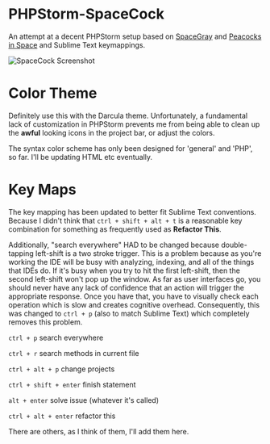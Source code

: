 PHPStorm-SpaceCock
==================

An attempt at a decent PHPStorm setup based on [SpaceGray](http://kkga.github.io/spacegray/) and [Peacocks in Space](https://github.com/daylerees/colour-schemes/blob/master/PeacocksInSpace.tmTheme) and Sublime Text keymappings.

![SpaceCock Screenshot](https://raw2.github.com/ShawnMcCool/PHPStorm-SpaceCock/master/screenshot.png)

# Color Theme

Definitely use this with the Darcula theme. Unfortunately, a fundamental lack of customization in PHPStorm prevents me from being able to clean up the **awful** looking icons in the project bar, or adjust the colors.

The syntax color scheme has only been designed for 'general' and 'PHP', so far. I'll be updating HTML etc eventually.


# Key Maps

The key mapping has been updated to better fit Sublime Text conventions. Because I didn't think that `ctrl + shift + alt + t` is a reasonable key combination for something as frequently used as **Refactor This**.

Additionally, "search everywhere" HAD to be changed because double-tapping left-shift is a two stroke trigger. This is a problem because as you're working the IDE will be busy with analyzing, indexing, and all of the things that IDEs do. If it's busy when you try to hit the first left-shift, then the second left-shift won't pop up the window. As far as user interfaces go, you should never have any lack of confidence that an action will trigger the appropriate response. Once you have that, you have to visually check each operation which is slow and creates cognitive overhead. Consequently, this was changed to `ctrl + p` (also to match Sublime Text) which completely removes this problem.

`ctrl + p` search everywhere

`ctrl + r` search methods in current file

`ctrl + alt + p` change projects

`ctrl + shift + enter` finish statement

`alt + enter` solve issue (whatever it's called)

`ctrl + alt + enter` refactor this

There are others, as I think of them, I'll add them here.
